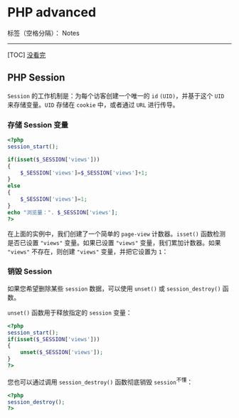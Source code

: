 ﻿# PHP advanced

标签（空格分隔）： Notes

---
[TOC]
<a href="https://www.runoob.com/php/php-sessions.html">没看完</a>

<h2>PHP Session</h2>
<p><code>Session</code> 的工作机制是：为每个访客创建一个唯一的 <code>id</code> <code>(UID)</code>，并基于这个 <code>UID</code> 来存储变量。<code>UID</code> 存储在 <code>cookie</code> 中，或者通过 <code>URL</code> 进行传导。</p>

<h3>存储 Session 变量</h3>

```php
<?php
session_start();

if(isset($_SESSION['views']))
{
    $_SESSION['views']=$_SESSION['views']+1;
}
else
{
    $_SESSION['views']=1;
}
echo "浏览量：". $_SESSION['views'];
?>
```
<p>在上面的实例中，我们创建了一个简单的 <code>page-view</code> 计数器。<code>isset()</code> 函数检测是否已设置 <code>"views"</code> 变量。如果已设置 <code>"views"</code> 变量，我们累加计数器。如果 <code>"views"</code> 不存在，则创建 <code>"views"</code> 变量，并把它设置为 <code>1</code>：</p>

<h3>销毁 Session</h3>
<p>如果您希望删除某些 <code>session</code> 数据，可以使用 <code>unset()</code> 或 <code>session_destroy()</code> 函数。</p>
<p><code>unset()</code> 函数用于释放指定的 <code>session</code> 变量：</p>

```php
<?php
session_start();
if(isset($_SESSION['views']))
{
    unset($_SESSION['views']);
}
?>
```

<p>您也可以通过调用 <code>session_destroy()</code> 函数彻底销毁 <code>session</code><sup>不懂</sup>：</p>

```php
<?php
session_destroy();
?>
```